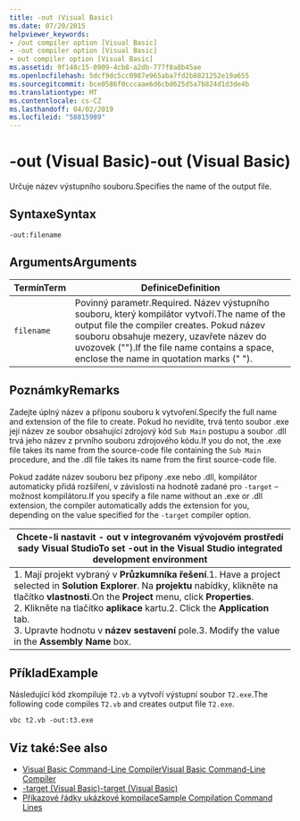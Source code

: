 ```yaml
---
title: -out (Visual Basic)
ms.date: 07/20/2015
helpviewer_keywords:
- /out compiler option [Visual Basic]
- -out compiler option [Visual Basic]
- out compiler option [Visual Basic]
ms.assetid: 9f148c15-0909-4cb8-a2db-777f8a8b45ae
ms.openlocfilehash: 5dcf9dc5cc0987e965aba7fd2b8821252e19a655
ms.sourcegitcommit: bce0586f0cccaae6d6cbd625d5a7b824d1d3de4b
ms.translationtype: MT
ms.contentlocale: cs-CZ
ms.lasthandoff: 04/02/2019
ms.locfileid: "58815989"
---
```

# <a name="-out-visual-basic"></a><span data-ttu-id="5ab7e-102">-out (Visual Basic)</span><span class="sxs-lookup"><span data-stu-id="5ab7e-102">-out (Visual Basic)</span></span>
<span data-ttu-id="5ab7e-103">Určuje název výstupního souboru.</span><span class="sxs-lookup"><span data-stu-id="5ab7e-103">Specifies the name of the output file.</span></span>  
  
## <a name="syntax"></a><span data-ttu-id="5ab7e-104">Syntaxe</span><span class="sxs-lookup"><span data-stu-id="5ab7e-104">Syntax</span></span>  
  
```  
-out:filename  
```  
  
## <a name="arguments"></a><span data-ttu-id="5ab7e-105">Arguments</span><span class="sxs-lookup"><span data-stu-id="5ab7e-105">Arguments</span></span>  
  
|<span data-ttu-id="5ab7e-106">Termín</span><span class="sxs-lookup"><span data-stu-id="5ab7e-106">Term</span></span>|<span data-ttu-id="5ab7e-107">Definice</span><span class="sxs-lookup"><span data-stu-id="5ab7e-107">Definition</span></span>|  
|---|---|  
|`filename`|<span data-ttu-id="5ab7e-108">Povinný parametr.</span><span class="sxs-lookup"><span data-stu-id="5ab7e-108">Required.</span></span> <span data-ttu-id="5ab7e-109">Název výstupního souboru, který kompilátor vytvoří.</span><span class="sxs-lookup"><span data-stu-id="5ab7e-109">The name of the output file the compiler creates.</span></span> <span data-ttu-id="5ab7e-110">Pokud název souboru obsahuje mezery, uzavřete název do uvozovek ("").</span><span class="sxs-lookup"><span data-stu-id="5ab7e-110">If the file name contains a space, enclose the name in quotation marks (" ").</span></span>|  
  
## <a name="remarks"></a><span data-ttu-id="5ab7e-111">Poznámky</span><span class="sxs-lookup"><span data-stu-id="5ab7e-111">Remarks</span></span>  
 <span data-ttu-id="5ab7e-112">Zadejte úplný název a příponu souboru k vytvoření.</span><span class="sxs-lookup"><span data-stu-id="5ab7e-112">Specify the full name and extension of the file to create.</span></span> <span data-ttu-id="5ab7e-113">Pokud ho nevidíte, trvá tento soubor .exe její název ze soubor obsahující zdrojový kód `Sub Main` postupu a soubor .dll trvá jeho název z prvního souboru zdrojového kódu.</span><span class="sxs-lookup"><span data-stu-id="5ab7e-113">If you do not, the .exe file takes its name from the source-code file containing the `Sub Main` procedure, and the .dll file takes its name from the first source-code file.</span></span>  
  
 <span data-ttu-id="5ab7e-114">Pokud zadáte název souboru bez přípony .exe nebo .dll, kompilátor automaticky přidá rozšíření, v závislosti na hodnotě zadané pro `-target` – možnost kompilátoru.</span><span class="sxs-lookup"><span data-stu-id="5ab7e-114">If you specify a file name without an .exe or .dll extension, the compiler automatically adds the extension for you, depending on the value specified for the `-target` compiler option.</span></span>  
  
|<span data-ttu-id="5ab7e-115">Chcete-li nastavit - out v integrovaném vývojovém prostředí sady Visual Studio</span><span class="sxs-lookup"><span data-stu-id="5ab7e-115">To set -out in the Visual Studio integrated development environment</span></span>|  
|---|  
|<span data-ttu-id="5ab7e-116">1.  Mají projekt vybraný v **Průzkumníka řešení**.</span><span class="sxs-lookup"><span data-stu-id="5ab7e-116">1.  Have a project selected in **Solution Explorer**.</span></span> <span data-ttu-id="5ab7e-117">Na **projektu** nabídky, klikněte na tlačítko **vlastnosti**.</span><span class="sxs-lookup"><span data-stu-id="5ab7e-117">On the **Project** menu, click **Properties**.</span></span> <br /><span data-ttu-id="5ab7e-118">2.  Klikněte na tlačítko **aplikace** kartu.</span><span class="sxs-lookup"><span data-stu-id="5ab7e-118">2.  Click the **Application** tab.</span></span><br /><span data-ttu-id="5ab7e-119">3.  Upravte hodnotu v **název sestavení** pole.</span><span class="sxs-lookup"><span data-stu-id="5ab7e-119">3.  Modify the value in the **Assembly Name** box.</span></span>|  
  
## <a name="example"></a><span data-ttu-id="5ab7e-120">Příklad</span><span class="sxs-lookup"><span data-stu-id="5ab7e-120">Example</span></span>  
 <span data-ttu-id="5ab7e-121">Následující kód zkompiluje `T2.vb` a vytvoří výstupní soubor `T2.exe`.</span><span class="sxs-lookup"><span data-stu-id="5ab7e-121">The following code compiles `T2.vb` and creates output file `T2.exe`.</span></span>  
  
```console
vbc t2.vb -out:t3.exe  
```  
  
## <a name="see-also"></a><span data-ttu-id="5ab7e-122">Viz také:</span><span class="sxs-lookup"><span data-stu-id="5ab7e-122">See also</span></span>

- [<span data-ttu-id="5ab7e-123">Visual Basic Command-Line Compiler</span><span class="sxs-lookup"><span data-stu-id="5ab7e-123">Visual Basic Command-Line Compiler</span></span>](../../../visual-basic/reference/command-line-compiler/index.md)
- [<span data-ttu-id="5ab7e-124">-target (Visual Basic)</span><span class="sxs-lookup"><span data-stu-id="5ab7e-124">-target (Visual Basic)</span></span>](../../../visual-basic/reference/command-line-compiler/target.md)
- [<span data-ttu-id="5ab7e-125">Příkazové řádky ukázkové kompilace</span><span class="sxs-lookup"><span data-stu-id="5ab7e-125">Sample Compilation Command Lines</span></span>](../../../visual-basic/reference/command-line-compiler/sample-compilation-command-lines.md)
